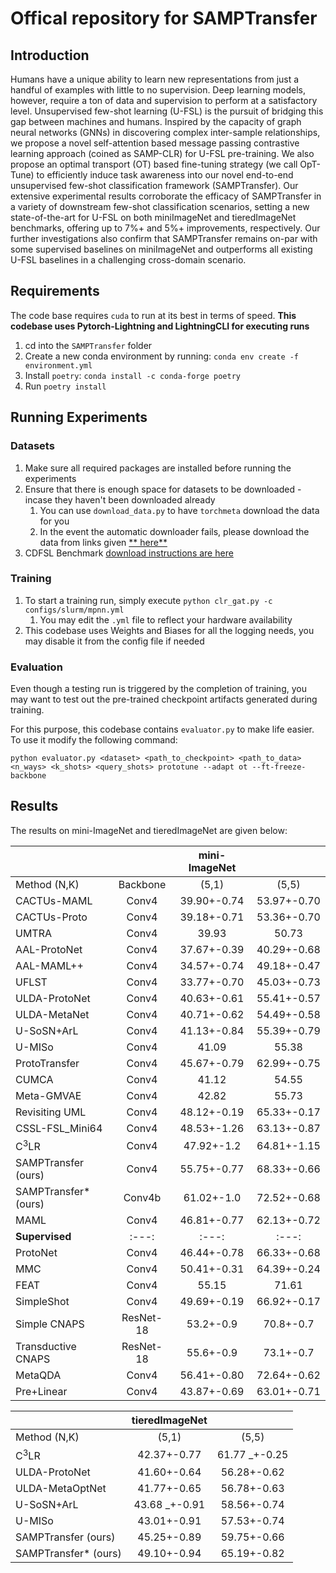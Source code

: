 # Offical repository for SAMPTransfer

## Introduction
Humans have a unique ability to learn new representations from just a handful of examples with little to no supervision. Deep learning models, however, require a ton
of data and supervision to perform at a satisfactory level. Unsupervised few-shot learning (U-FSL) is the pursuit of
bridging this gap between machines and humans. Inspired by the capacity of graph neural networks (GNNs) in discovering complex inter-sample relationships, we propose
a novel self-attention based message passing contrastive learning approach (coined as SAMP-CLR) for U-FSL pre-training. We also propose an optimal transport (OT) based
fine-tuning strategy (we call OpT-Tune) to efficiently induce task awareness into our novel end-to-end unsupervised
few-shot classification framework (SAMPTransfer). Our extensive experimental results corroborate the efficacy of
SAMPTransfer in a variety of downstream few-shot classification scenarios, setting a new state-of-the-art for U-FSL
on both miniImageNet and tieredImageNet benchmarks, offering up to 7%+ and 5%+ improvements, respectively. Our
further investigations also confirm that SAMPTransfer remains on-par with some supervised baselines on miniImageNet
and outperforms all existing U-FSL baselines in a challenging cross-domain scenario.

## Requirements

The code base requires `cuda` to run at its best in terms of speed.
**This codebase uses Pytorch-Lightning and LightningCLI for executing runs**

1. cd into the `SAMPTransfer` folder
2. Create a new conda environment by running: `conda env create -f environment.yml`
3. Install `poetry`: `conda install -c conda-forge poetry`
4. Run `poetry install`

## Running Experiments

### Datasets

1. Make sure all required packages are installed before running the experiments
2. Ensure that there is enough space for datasets to be downloaded - incase they haven't been downloaded already
    1. You can use `download_data.py` to have `torchmeta` download the data for you
    2. In the event the automatic downloader fails, please download the data from links given [**
       here**](https://github.com/tristandeleu/pytorch-meta/blob/c84c8e775f659741f7ad2ab9fbcfc1a78a4e76c9/docs/api_reference/datasets.md)
3. CDFSL Benchmark [download instructions are here](https://github.com/IBM/cdfsl-benchmark)

### Training

1. To start a training run, simply execute `python clr_gat.py -c configs/slurm/mpnn.yml`
    1. You may edit the `.yml` file to reflect your hardware availability
2. This codebase uses Weights and Biases for all the logging needs, you may disable it from the config file if needed

### Evaluation

Even though a testing run is triggered by the completion of training, you may want to test out the pre-trained
checkpoint artifacts generated during training.

For this purpose, this codebase contains `evaluator.py` to make life easier. To use it modify the following command:

```(bash)
python evaluator.py <dataset> <path_to_checkpoint> <path_to_data> <n_ways> <k_shots> <query_shots> prototune --adapt ot --ft-freeze-backbone
```

## Results

The results on mini-ImageNet and tieredImageNet are given below:

|  |  | mini-ImageNet |             |
| :--- | :---: | :---: |:-----------:|
| Method (N,K) | Backbone | (5,1) |    (5,5)    |
| CACTUs-MAML  | Conv4 | 39.90+-0.74 | 53.97+-0.70 |
| CACTUs-Proto  | Conv4 | 39.18+-0.71 | 53.36+-0.70 |
| UMTRA  | Conv4 | 39.93 |    50.73    |
| AAL-ProtoNet  | Conv4 | 37.67+-0.39 | 40.29+-0.68 |
| AAL-MAML++  | Conv4 | 34.57+-0.74 | 49.18+-0.47 |
| UFLST  | Conv4 | 33.77+-0.70 | 45.03+-0.73 |
| ULDA-ProtoNet  | Conv4 | 40.63+-0.61 | 55.41+-0.57 |
| ULDA-MetaNet  | Conv4 | 40.71+-0.62 | 54.49+-0.58 |
| U-SoSN+ArL  | Conv4 | 41.13+-0.84 | 55.39+-0.79 |
| U-MISo  | Conv4 | 41.09 |    55.38    |
| ProtoTransfer  | Conv4 | 45.67+-0.79 | 62.99+-0.75 |
| CUMCA  | Conv4 | 41.12 |    54.55    |
| Meta-GMVAE  | Conv4 | 42.82 |    55.73    |
| Revisiting UML  | Conv4 | 48.12+-0.19 | 65.33+-0.17 |
| CSSL-FSL_Mini64  | Conv4 | 48.53+-1.26 | 63.13+-0.87 |
| $\text{C}^3\text{LR}$  | Conv4 | 47.92+-1.2 | 64.81+-1.15 |
| SAMPTransfer (ours) | Conv4 | 55.75+-0.77 | 68.33+-0.66 |
| SAMPTransfer* (ours) | Conv4b | 61.02+-1.0 | 72.52+-0.68 |
| MAML  | Conv4 | 46.81+-0.77 | 62.13+-0.72 |
| **Supervised** | :---: | :---: |    :---:    |
| ProtoNet  | Conv4 | 46.44+-0.78 | 66.33+-0.68 |
| MMC  | Conv4 | 50.41+-0.31 | 64.39+-0.24 |
| FEAT  | Conv4 | 55.15 |    71.61    |
| SimpleShot  | Conv4 | 49.69+-0.19 | 66.92+-0.17 |
| Simple CNAPS  | ResNet-18 | 53.2+-0.9 |  70.8+-0.7  |
| Transductive CNAPS  | ResNet-18 | 55.6+-0.9 |  73.1+-0.7  |
| MetaQDA  | Conv4 | 56.41+-0.80 | 72.64+-0.62 |
| Pre+Linear  | Conv4 | 43.87+-0.69 | 63.01+-0.71 |

|  | tieredImageNet |  |
| :--- | :---: | :---: |
| Method (N,K) | (5,1) | (5,5) |
| $\text{C}^3\text{LR}$  | 42.37+-0.77 | 61.77 _+-0.25 |
| ULDA-ProtoNet  | 41.60+-0.64 | 56.28+-0.62 |
| ULDA-MetaOptNet  | 41.77+-0.65 | 56.78+-0.63 |
| U-SoSN+ArL  | 43.68 _+-0.91 | 58.56+-0.74 |
| U-MISo  | 43.01+-0.91 | 57.53+-0.74 |
| SAMPTransfer (ours) | 45.25+-0.89 | 59.75+-0.66 |
| SAMPTransfer* (ours) | 49.10+-0.94 | 65.19+-0.82 |

